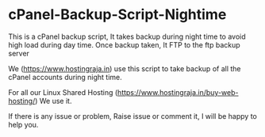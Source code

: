 # cPanel-Backup-Script-Nightime
This is a cPanel backup script, It takes backup during night time to avoid high load during day time. Once backup taken, It FTP to the ftp backup server

We (https://www.hostingraja.in) use this script to take backup of all the cPanel accounts during night time. 

For all our Linux Shared Hosting (https://www.hostingraja.in/buy-web-hosting/) We use it.

If there is any issue or problem, Raise issue or comment it,  I will be happy to help you.
